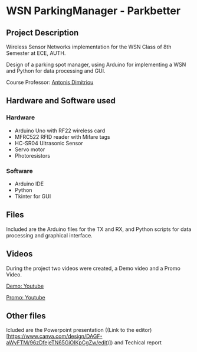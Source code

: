 # WSN ParkingManager - Parkbetter

## Project Description
Wireless Sensor Networks implementation for the WSN Class of 8th Semester at ECE, AUTH. 

Design of a parking spot manager, using Arduino for implementing a WSN and Python for data processing and GUI.

Course Professor: [Antonis Dimitriou](https://ece.auth.gr/staff/antonios-dimitriou-2/)

## Hardware and Software used
### Hardware
- Arduino Uno with RF22 wireless card
- MFRC522 RFID reader with Mifare tags
- HC-SR04 Ultrasonic Sensor
- Servo motor
- Photoresistors

 ### Software
 - Arduino IDE
 - Python
 - Tkinter for GUI
 
## Files
Included are the Arduino files for the TX and RX, and Python scripts for data processing and graphical interface.

## Videos
During the project two videos were created, a Demo video and a Promo Video.

[Demo: Youtube](https://youtu.be/AhlaWWqUwws)

[Promo: Youtube](https://youtu.be/bNPLmxlcYNs)

## Other files
Icluded are the Powerpoint presentation ((Link to the editor)[https://www.canva.com/design/DAGF-aWyFTM/96zDfejeTN65GiOIKpCgZw/edit)]) and Techical report
